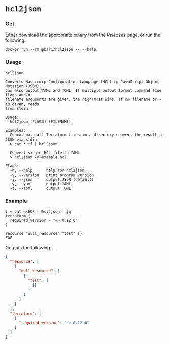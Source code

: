 # `hcl2json`

### Get

Either download the appropriate binary from the _Releases_ page, or run the following:

```shell script
docker run --rm pbar1/hcl2json -- --help
```

### Usage
```
hcl2json

Converts Hashicorp Configuration Langauge (HCL) to JavaScript Object Notation (JSON).
Can also output YAML and TOML. If multiple output format command line flags and/or
filename arguments are given, the rightmost wins. If no filename or - is given, reads
from stdin.'

Usage:
  hcl2json [FLAGS] [FILENAME]

Examples:
  Concatenate all Terraform files in a directory convert the result to JSON via stdin
  > cat *.tf | hcl2json

  Convert single HCL file to YAML
  > hcl2json -y example.hcl

Flags:
  -h, --help      help for hcl2json
  -v, --version   print program version
  -j, --json      output JSON (default)
  -y, --yaml      output YAML
  -t, --toml      output TOML
```

### Example

```shell script
♪ ~ cat <<EOF | hcl2json | jq
terraform {          
  required_version = "~> 0.12.0" 
}

resource "null_resource" "test" {}
EOF
```

Outputs the following...
```json
{
  "resource": [
    {
      "null_resource": [
        {
          "test": [
            {}
          ]
        }
      ]
    }
  ],
  "terraform": [
    {
      "required_version": "~> 0.12.0"
    }
  ]
}
```
